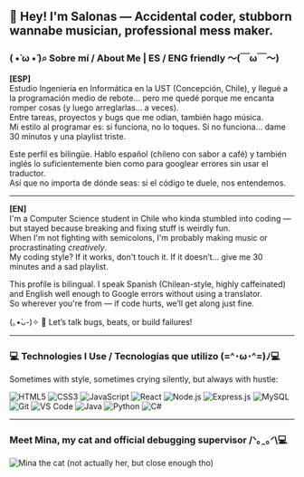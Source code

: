 ## 👋 Hey! I'm Salonas — Accidental coder, stubborn wannabe musician, professional mess maker.

### ( •̀ ω •́ )⌕ Sobre mí / About Me | ES / ENG friendly 〜(￣ω￣〜)

**[ESP]**  
Estudio Ingeniería en Informática en la UST (Concepción, Chile), y llegué a la programación medio de rebote… pero me quedé porque me encanta romper cosas (y luego arreglarlas… a veces).  
Entre tareas, proyectos y bugs que me odian, también hago música.  
Mi estilo al programar es: si funciona, no lo toques. Si no funciona… dame 30 minutos y una playlist triste.

Este perfil es bilingüe. Hablo español (chileno con sabor a café) y también inglés lo suficientemente bien como para googlear errores sin usar el traductor.  
Así que no importa de dónde seas: si el código te duele, nos entendemos.

---

**[EN]**  
I'm a Computer Science student in Chile who kinda stumbled into coding — but stayed because breaking and fixing stuff is weirdly fun.  
When I'm not fighting with semicolons, I'm probably making music or procrastinating *creatively*.  
My coding style? If it works, don't touch it. If it doesn’t… give me 30 minutes and a sad playlist.

This profile is bilingual. I speak Spanish (Chilean-style, highly caffeinated) and English well enough to Google errors without using a translator.  
So wherever you're from — if code hurts, we’ll get along just fine.

(｡•̀ᴗ-)✧ 💬 Let’s talk bugs, beats, or build failures!

---

### 💻 Technologies I Use / Tecnologías que utilizo (=^･ω･^=)ﾉ💻

Sometimes with style, sometimes crying silently, but always with hustle:

<p align="left">

  <img src="https://img.shields.io/badge/HTML5-E34F26?style=for-the-badge&logo=html5&logoColor=white" alt="HTML5" />
  <img src="https://img.shields.io/badge/CSS3-1572B6?style=for-the-badge&logo=css3&logoColor=white" alt="CSS3" />
  <img src="https://img.shields.io/badge/JavaScript-F7DF1E?style=for-the-badge&logo=javascript&logoColor=black" alt="JavaScript" />
  <img src="https://img.shields.io/badge/React-20232A?style=for-the-badge&logo=react&logoColor=61DAFB" alt="React" />
  <img src="https://img.shields.io/badge/Node.js-339933?style=for-the-badge&logo=nodedotjs&logoColor=white" alt="Node.js" />
  <img src="https://img.shields.io/badge/Express.js-000000?style=for-the-badge&logo=express&logoColor=white" alt="Express.js" />
  <img src="https://img.shields.io/badge/MySQL-4479A1?style=for-the-badge&logo=mysql&logoColor=white" alt="MySQL" />
  <img src="https://img.shields.io/badge/Git-F05032?style=for-the-badge&logo=git&logoColor=white" alt="Git" />
  <img src="https://img.shields.io/badge/Visual_Studio_Code-007ACC?style=for-the-badge&logo=visualstudiocode&logoColor=white" alt="VS Code" />
  <img src="https://img.shields.io/badge/Java-007396?style=for-the-badge&logo=java&logoColor=white" alt="Java" />
  <img src="https://img.shields.io/badge/Python-3776AB?style=for-the-badge&logo=python&logoColor=white" alt="Python" />
  <img src="https://img.shields.io/badge/C%23-239120?style=for-the-badge&logo=c-sharp&logoColor=white" alt="C#" />

</p>

---

### Meet Mina, my cat and official debugging supervisor /ᐠ｡ꞈ｡ᐟ\💻

![Mina the cat (not actually her, but close enough tho)](https://i.gifer.com/FKR5.gif)
